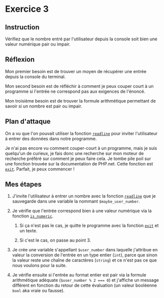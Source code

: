 # Exercice 3

## Instruction

Vérifiez que le nombre entré par l'utilisateur depuis la console soit bien une
valeur numérique pair ou impair.

## Réflexion

Mon premier besoin est de trouver un moyen de récupérer une entrée depuis la
console du terminal.

Mon second besoin est de réfléchir à comment je peux couper court à un programme
si l'entrée ne correspond pas aux exigences de l'énoncé.

Mon troisième besoin est de trouver la formule arithmétique permettant de savoir
si un nombre est pair ou impair.

## Plan d'attaque

On a vu que l'on pouvait utiliser la fonction
[`readline`](https://www.php.net/manual/fr/function.readline.php) pour inviter
l'utilisateur à entrer des données dans notre programme.

Je n'ai pas encore vu comment couper-court à un programme, mais je suis
quelqu'un de curieux, je fais donc une recherche sur mon moteur de recherche
préféré sur comment je peux faire cela. Je tombe pile poil sur une fonction
trouvée sur la documentation de PHP.net. Cette fonction est
[`exit`](https://www.php.net/manual/fr/function.exit.php). Parfait, je peux
commencer !

## Mes étapes

1. J'invite l'utilisateur à entrer un nombre avec la fonction
   [`readline`](https://www.php.net/manual/fr/function.readline.php) que je
   sauvegarde dans une variable la nommant `$maybe_user_number`.

2. Je vérifie que l'entrée correspond bien à une valeur numérique via la
   fonction [`is_numeric`](https://www.php.net/manual/fr/function.is-numeric.php).

   1. Si ça n'est pas le cas, je quitte le programme avec la fonction
      [`exit`](https://www.php.net/manual/fr/function.exit.php) et un texte.

   2. Si c'est le cas, on passe au point 3.

3. Je crée une variable s'appellant `$user_number` dans laquelle j'attribue en
   valeur la conversion de l'entrée en un type entier (`int`), parce que sinon
   la valeur reste une chaîne de caractères (`string`) et ce n'est pas ce que
   nous voulons pour la suite.

4. Je vérifie ensuite si l'entrée au format entier est pair via la formule
   arithmétique adéquate (`$user_number % 2 === 0`) et j'affiche un message
   différent en fonction du retour de cette évaluation (un valeur booléenne
   `bool` aka vraie ou fausse).
